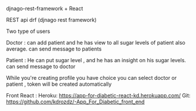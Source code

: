 djnago-rest-framework + React

REST api drf (djnago rest framework)

Two type of users

Doctor : can add patient and he has view to all sugar levels of patient also average. can send message to patients

Patient : He can put sugar level , and he has an insight on his sugar levels. can send message to doctor

While you're creating profile you have choice you can select doctor or patient , token will be created automatically

Front React : Heroku: https://app-for-diabetic-react-kd.herokuapp.com/
Git: https://github.com/kdrozdz/-App_For_Diabetic_front_end
